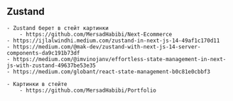 ## Zustand
    - Zustand берет в стейт картинки
        - https://github.com/MersadHabibi/Next-Ecommerce
    - https://ijlalwindhi.medium.com/zustand-in-next-js-14-49af1c170d11
    - https://medium.com/@mak-dev/zustand-with-next-js-14-server-components-da9c191b73df
    - https://medium.com/@imvinojanv/effortless-state-management-in-next-js-with-zustand-49637be53e35
    - https://medium.com/globant/react-state-management-b0c81e0cbbf3

    - Картинки в стейте
        - https://github.com/MersadHabibi/Portfolio
